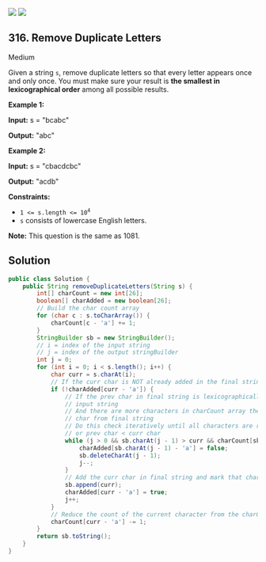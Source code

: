 [![](https://img.shields.io/github/stars/javadev/LeetCode-in-Java?label=Stars&style=flat-square)](https://github.com/javadev/LeetCode-in-Java)
[![](https://img.shields.io/github/forks/javadev/LeetCode-in-Java?label=Fork%20me%20on%20GitHub%20&style=flat-square)](https://github.com/javadev/LeetCode-in-Java/fork)

## 316\. Remove Duplicate Letters

Medium

Given a string `s`, remove duplicate letters so that every letter appears once and only once. You must make sure your result is **the smallest in lexicographical order** among all possible results.

**Example 1:**

**Input:** s = "bcabc"

**Output:** "abc" 

**Example 2:**

**Input:** s = "cbacdcbc"

**Output:** "acdb" 

**Constraints:**

*   <code>1 <= s.length <= 10<sup>4</sup></code>
*   `s` consists of lowercase English letters.

**Note:** This question is the same as 1081.

## Solution

```java
public class Solution {
    public String removeDuplicateLetters(String s) {
        int[] charCount = new int[26];
        boolean[] charAdded = new boolean[26];
        // Build the char count array
        for (char c : s.toCharArray()) {
            charCount[c - 'a'] += 1;
        }
        StringBuilder sb = new StringBuilder();
        // i = index of the input string
        // j = index of the output stringBuilder
        int j = 0;
        for (int i = 0; i < s.length(); i++) {
            char curr = s.charAt(i);
            // If the curr char is NOT already added in the final string
            if (!charAdded[curr - 'a']) {
                // If the prev char in final string is lexicographically greater than curr char of
                // input string
                // And there are more characters in charCount array then we can remove this prev
                // char from final string
                // Do this check iteratively until all characters are removed from the final string
                // or prev char < curr char
                while (j > 0 && sb.charAt(j - 1) > curr && charCount[sb.charAt(j - 1) - 'a'] > 0) {
                    charAdded[sb.charAt(j - 1) - 'a'] = false;
                    sb.deleteCharAt(j - 1);
                    j--;
                }
                // Add the curr char in final string and mark that character as added in the string
                sb.append(curr);
                charAdded[curr - 'a'] = true;
                j++;
            }
            // Reduce the count of the current character from the charCount array
            charCount[curr - 'a'] -= 1;
        }
        return sb.toString();
    }
}
```